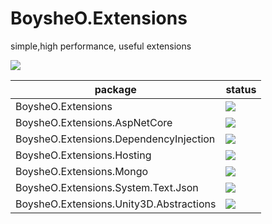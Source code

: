 # BoysheO.Extensions
simple,high performance, useful extensions

![](https://github.com/BoysheO/BoysheO.Extensions/workflows/nuget/badge.svg)

|package|status|
|--|--|
|BoysheO.Extensions|[![](https://img.shields.io/nuget/v/BoysheO.Extensions.svg)](https://www.nuget.org/packages/BoysheO.Extensions)|
|BoysheO.Extensions.AspNetCore|[![](https://img.shields.io/nuget/v/BoysheO.Extensions.AspNetCore.svg)](https://www.nuget.org/packages/BoysheO.Extensions.AspNetCore)|
|BoysheO.Extensions.DependencyInjection|[![](https://img.shields.io/nuget/v/BoysheO.Extensions.DependencyInjection.svg)](https://www.nuget.org/packages/BoysheO.Extensions.DependencyInjection)|
|BoysheO.Extensions.Hosting|[![](https://img.shields.io/nuget/v/BoysheO.Extensions.Hosting.svg)](https://www.nuget.org/packages/BoysheO.Extensions.Hosting)|
|BoysheO.Extensions.Mongo|[![](https://img.shields.io/nuget/v/BoysheO.Extensions.Mongo.svg)](https://www.nuget.org/packages/BoysheO.Extensions.Mongo)|
|BoysheO.Extensions.System.Text.Json|[![](https://img.shields.io/nuget/v/BoysheO.Extensions.System.Text.Json.svg)](https://www.nuget.org/packages/BoysheO.Extensions.System.Text.Json)|
|BoysheO.Extensions.Unity3D.Abstractions|[![](https://img.shields.io/nuget/v/BoysheO.Extensions.Unity3D.Abstractions.svg)](https://www.nuget.org/packages/BoysheO.Extensions.Unity3D.Abstractions)|